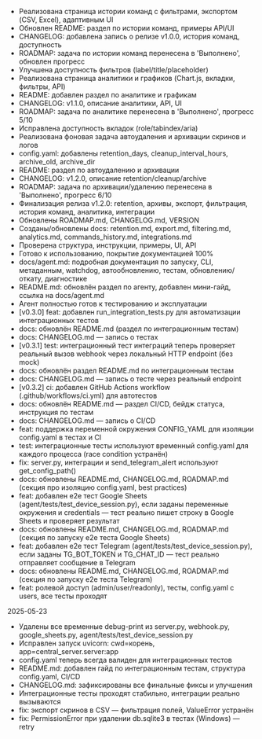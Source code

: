 - Реализована страница истории команд с фильтрами, экспортом (CSV, Excel), адаптивным UI
- Обновлен README: раздел по истории команд, примеры API/UI
- CHANGELOG: добавлена запись о релизе v1.0.0, история команд, доступность
- ROADMAP: задача по истории команд перенесена в 'Выполнено', обновлен прогресс
- Улучшена доступность фильтров (label/title/placeholder)
- Реализована страница аналитики и графиков (Chart.js, вкладки, фильтры, API)
- README: добавлен раздел по аналитике и графикам
- CHANGELOG: v1.1.0, описание аналитики, API, UI
- ROADMAP: задача по аналитике перенесена в 'Выполнено', прогресс 5/10
- Исправлена доступность вкладок (role/tabindex/aria)
- Реализована фоновая задача автоудаления и архивации скринов и логов
- config.yaml: добавлены retention_days, cleanup_interval_hours, archive_old, archive_dir
- README: раздел по автоудалению и архивации
- CHANGELOG: v1.2.0, описание retention/cleanup/archive
- ROADMAP: задача по архивации/удалению перенесена в 'Выполнено', прогресс 6/10
- Финализация релиза v1.2.0: retention, архивы, экспорт, фильтрация, история команд, аналитика, интеграции
- Обновлены ROADMAP.md, CHANGELOG.md, VERSION
- Созданы/обновлены docs: retention.md, export.md, filtering.md, analytics.md, commands_history.md, integrations.md
- Проверена структура, инструкции, примеры, UI, API
- Готово к использованию, покрытие документацией 100%
- docs/agent.md: подробная документация по запуску, CLI, метаданным, watchdog, автообновлению, тестам, обновлению/откату, диагностике
- README.md: обновлён раздел по агенту, добавлен мини-гайд, ссылка на docs/agent.md
- Агент полностью готов к тестированию и эксплуатации
- [v0.3.0] feat: добавлен run_integration_tests.py для автоматизации интеграционных тестов
- docs: обновлён README.md (раздел по интеграционным тестам)
- docs: CHANGELOG.md — запись о тестах
- [v0.3.1] test: интеграционный тест интеграций теперь проверяет реальный вызов webhook через локальный HTTP endpoint (без mock)
- docs: обновлён раздел README.md по интеграционным тестам
- docs: CHANGELOG.md — запись о тесте через реальный endpoint
- [v0.3.2] ci: добавлен GitHub Actions workflow (.github/workflows/ci.yml) для автотестов
- docs: обновлён README.md — раздел CI/CD, бейдж статуса, инструкция по тестам
- docs: CHANGELOG.md — запись о CI/CD
- feat: поддержка переменной окружения CONFIG_YAML для изоляции config.yaml в тестах и CI
- test: интеграционные тесты используют временный config.yaml для каждого процесса (race condition устранён)
- fix: server.py, интеграции и send_telegram_alert используют get_config_path()
- docs: обновлены README.md, CHANGELOG.md, ROADMAP.md (секция про изоляцию config.yaml, best practices)
- feat: добавлен e2e тест Google Sheets (agent/tests/test_device_session.py), если заданы переменные окружения и credentials — тест реально пишет строку в Google Sheets и проверяет результат
- docs: обновлены README.md, CHANGELOG.md, ROADMAP.md (секция по запуску e2e теста Google Sheets)
- feat: добавлен e2e тест Telegram (agent/tests/test_device_session.py), если заданы TG_BOT_TOKEN и TG_CHAT_ID — тест реально отправляет сообщение в Telegram
- docs: обновлены README.md, CHANGELOG.md, ROADMAP.md (секция по запуску e2e теста Telegram)
- feat: ролевой доступ (admin/user/readonly), тесты, config.yaml с users, все тесты проходят

2025-05-23

- Удалены все временные debug-print из server.py, webhook.py, google_sheets.py, agent/tests/test_device_session.py
- Исправлен запуск uvicorn: cwd=корень, app=central_server.server:app
- config.yaml теперь всегда валиден для интеграционных тестов
- README.md: добавлен гайд по интеграционным тестам, структура config.yaml, CI/CD
- CHANGELOG.md: зафиксированы все финальные фиксы и улучшения
- Интеграционные тесты проходят стабильно, интеграции реально вызываются
- fix: экспорт скринов в CSV — фильтрация полей, ValueError устранён
- fix: PermissionError при удалении db.sqlite3 в тестах (Windows) — retry
